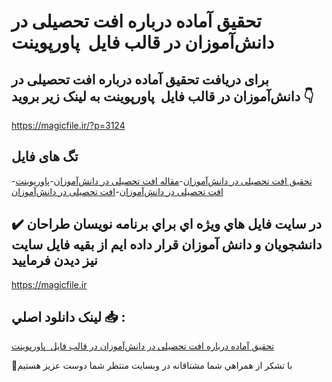 # تحقیق آماده درباره افت تحصیلی در دانش‌آموزان در قالب فایل  پاورپوینت

## برای دریافت تحقیق آماده درباره افت تحصیلی در دانش‌آموزان در قالب فایل  پاورپوینت به لینک زیر بروید 👇

https://magicfile.ir/?p=3124

## تگ های فایل

-[تحقیق افت تحصیلی در دانش‌آموزان](https://magicfile.ir/product/%d8%aa%d8%ad%d9%82%db%8c%d9%82-%d8%a2%d9%85%d8%a7%d8%af%d9%87-%d8%a7%d9%81%d8%aa-%d8%aa%d8%ad%d8%b5%db%8c%d9%84%db%8c-%d8%af%d8%b1-%d8%af%d8%a7%d9%86%d8%b4%d8%a2%d9%85%d9%88%d8%b2%d8%a7%d9%86-%d8%af%d8%b1/)-[مقاله افت تحصیلی در دانش‌آموزان](https://magicfile.ir/product/%d8%aa%d8%ad%d9%82%db%8c%d9%82-%d8%a2%d9%85%d8%a7%d8%af%d9%87-%d8%a7%d9%81%d8%aa-%d8%aa%d8%ad%d8%b5%db%8c%d9%84%db%8c-%d8%af%d8%b1-%d8%af%d8%a7%d9%86%d8%b4%d8%a2%d9%85%d9%88%d8%b2%d8%a7%d9%86-%d8%af%d8%b1/)-[پاورپوینت افت تحصیلی در دانش‌آموزان](https://magicfile.ir/product/%d8%aa%d8%ad%d9%82%db%8c%d9%82-%d8%a2%d9%85%d8%a7%d8%af%d9%87-%d8%a7%d9%81%d8%aa-%d8%aa%d8%ad%d8%b5%db%8c%d9%84%db%8c-%d8%af%d8%b1-%d8%af%d8%a7%d9%86%d8%b4%d8%a2%d9%85%d9%88%d8%b2%d8%a7%d9%86-%d8%af%d8%b1/)-[افت تحصیلی در دانش‌آموزان](https://magicfile.ir/product/%d8%aa%d8%ad%d9%82%db%8c%d9%82-%d8%a2%d9%85%d8%a7%d8%af%d9%87-%d8%a7%d9%81%d8%aa-%d8%aa%d8%ad%d8%b5%db%8c%d9%84%db%8c-%d8%af%d8%b1-%d8%af%d8%a7%d9%86%d8%b4%d8%a2%d9%85%d9%88%d8%b2%d8%a7%d9%86-%d8%af%d8%b1/)

## ✔️ در سايت فايل هاي ويژه اي براي برنامه نويسان طراحان دانشجويان و دانش آموزان قرار داده ايم از بقيه فايل سايت نيز ديدن فرماييد

https://magicfile.ir


## لينک دانلود اصلي 📥 :

[تحقیق آماده درباره افت تحصیلی در دانش‌آموزان در قالب فایل  پاورپوینت](https://magicfile.ir/product/%d8%aa%d8%ad%d9%82%db%8c%d9%82-%d8%a2%d9%85%d8%a7%d8%af%d9%87-%d8%a7%d9%81%d8%aa-%d8%aa%d8%ad%d8%b5%db%8c%d9%84%db%8c-%d8%af%d8%b1-%d8%af%d8%a7%d9%86%d8%b4%d8%a2%d9%85%d9%88%d8%b2%d8%a7%d9%86-%d8%af%d8%b1/) 


🙏با تشکر از همراهي شما مشتاقانه در وبسایت منتظر شما دوست عزیز هستیم

